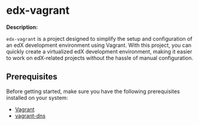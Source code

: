 # edx-vagrant

**Description:**

`edx-vagrant` is a project designed to simplify the setup and configuration of an edX development environment using Vagrant. With this project, you can quickly create a virtualized edX development environment, making it easier to work on edX-related projects without the hassle of manual configuration.

## Prerequisites
Before getting started, make sure you have the following prerequisites installed on your system:

- [Vagrant](https://www.vagrantup.com/)
- [vagrant-dns](https://github.com/BerlinVagrant/vagrant-dns) 
